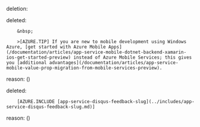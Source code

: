 deletion:

deleted:

		&nbsp;
		
		>[AZURE.TIP] If you are new to mobile development using Windows Azure, [get started with Azure Mobile Apps](/documentation/articles/app-service-mobile-dotnet-backend-xamarin-ios-get-started-preview) instead of Azure Mobile Services; this gives you [additional advantages](/documentation/articles/app-service-mobile-value-prop-migration-from-mobile-services-preview).

reason: ()

deleted:

		[AZURE.INCLUDE [app-service-disqus-feedback-slug](../includes/app-service-disqus-feedback-slug.md)]

reason: ()

